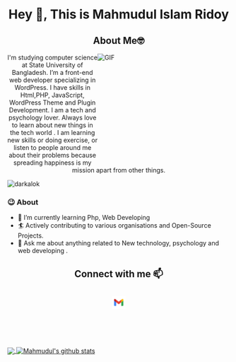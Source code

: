 
<h1 align='center'>Hey 👋, This is Mahmudul Islam Ridoy</h1>
<p align = 'center'> 
<h2 align='center'>About Me🤓</h2>
<img align="right" height="250" width="300" alt="GIF" src="https://miro.medium.com/max/1360/1*IRGHmiGsa16stedQvIaZfw.gif" />
<p align='center'>
  I'm studying computer science at State University of Bangladesh. I’m a front-end web developer specializing in WordPress. I have skills in Html,PHP, JavaScript, WordPress Theme and Plugin Development.
 I am a tech  and psychology lover. Always love to learn about new things in the tech world . I am learning new skills or doing exercise, or listen to people around me about their problems because spreading happiness is my mission apart from other things.
 <p align="left"> <img src="https://komarev.com/ghpvc/?username=darkalok" alt="darkalok" /> </p>

### 😉 About
- 🌱 I’m currently learning Php, Web Developing 
- 🏄‍ Actively contributing to various organisations and Open-Source Projects.
- 💬 Ask me about anything related to New technology, psychology and web developing .
</p><h2 align='center'>Connect with me  📫 </h2>
<p align = 'center'> 

<h2 align='center'>
<a href="https://mail.google.com/mail/?view=cm&fs=1&tf=1&to=mahmudulislamridoy06@gmail.com" target="_blank"><img src=https://github.com/edent/SuperTinyIcons/blob/master/images/svg/gmail.svg height='30' weight='30'/></a>
 </h2>
 <p align='center'> 

 &emsp;


 &emsp;

<a href="https://github.com/RidoyMahmudul">
  <img align="center" src="https://github-readme-stats.vercel.app/api/top-langs/?username=RidoyMahmudul&theme=light&hide_langs_below=1" />
</a>
<a href="https://github.com/iampawan">
 <img align="center" src="https://github-readme-stats.vercel.app/api?username=RidoyMahmudul&show_icons=true&theme=light&line_height=27" alt="Mahmudul's github stats"/>
</a>






<!---
RidoyMahmudul/RidoyMahmudul is a ✨ special ✨ repository because its `README.md` (this file) appears on your GitHub profile.
You can click the Preview link to take a look at your changes.
--->
